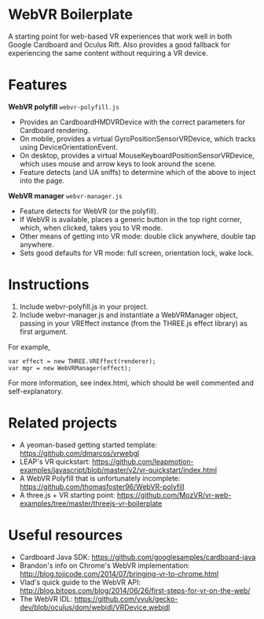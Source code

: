 # WebVR Boilerplate

A starting point for web-based VR experiences that work well in both
Google Cardboard and Oculus Rift. Also provides a good fallback for
experiencing the same content without requiring a VR device.


# Features

**WebVR polyfill** `webvr-polyfill.js`

- Provides an CardboardHMDVRDevice with the correct parameters
  for Cardboard rendering.
- On mobile, provides a virtual GyroPositionSensorVRDevice, which tracks
  using DeviceOrientationEvent.
- On desktop, provides a virtual MouseKeyboardPositionSensorVRDevice,
  which uses mouse and arrow keys to look around the scene.
- Feature detects (and UA sniffs) to determine which of the above to
  inject into the page.

**WebVR manager** `webvr-manager.js`

- Feature detects for WebVR (or the polyfill).
- If WebVR is available, places a generic button in the top right
  corner, which, when clicked, takes you to VR mode.
- Other means of getting into VR mode: double click anywhere, double tap
  anywhere.
- Sets good defaults for VR mode: full screen, orientation lock, wake
  lock.


# Instructions

1. Include webvr-polyfill.js in your project.
2. Include webvr-manager.js and instantiate a WebVRManager object,
   passing in your VREffect instance (from the THREE.js effect library)
   as first argument.

For example,

    var effect = new THREE.VREffect(renderer);
    var mgr = new WebVRManager(effect);

For more information, see index.html, which should be well commented and
self-explanatory.

# Related projects

- A yeoman-based getting started template: <https://github.com/dmarcos/vrwebgl>
- LEAP's VR quickstart: <https://github.com/leapmotion-examples/javascript/blob/master/v2/vr-quickstart/index.html>
- A WebVR Polyfill that is unfortunately incomplete: <https://github.com/thomasfoster96/WebVR-polyfill>
- A three.js + VR starting point: <https://github.com/MozVR/vr-web-examples/tree/master/threejs-vr-boilerplate>


# Useful resources

- Cardboard Java SDK: https://github.com/googlesamples/cardboard-java
- Brandon's info on Chrome's WebVR implementation: http://blog.tojicode.com/2014/07/bringing-vr-to-chrome.html
- Vlad's quick guide to the WebVR API: http://blog.bitops.com/blog/2014/06/26/first-steps-for-vr-on-the-web/
- The WebVR IDL: https://github.com/vvuk/gecko-dev/blob/oculus/dom/webidl/VRDevice.webidl
